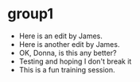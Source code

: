 # group1

* Here is an edit by James.
* Here is another edit by James.
* OK, Donna, is this any better?
* Testing and hoping I don't break it 
* This is a fun training session.
